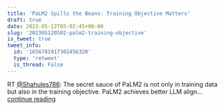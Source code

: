 ```yaml
---
title: 'PaLM2 Spills the Beans: Training Objective Matters'
draft: true
date: 2023-05-12T05:02:45+00:00
slug: '202305120502-palm2-training-objective'
is_tweet: true
tweet_info:
  id: '1656781917302456320'
  type: 'retweet'
  is_thread: False
---
```




RT [@Shahules786](https://x.com/Shahules786): The secret sauce of PaLM2 is not only in training data but also in the training objective. PaLM2 achieves better LLM align… [continue reading](https://x.com/sytelus/status/1656781917302456320)
